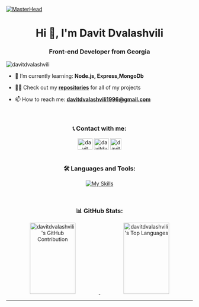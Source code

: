 [![MasterHead](https://repository-images.githubusercontent.com/588181932/e36ec678-7984-4cdd-8e4c-a3932772ff8e)](https://rishavchanda.io)

<h1 align="center">Hi 👋, I'm Davit Dvalashvili</h1>
<h3 align="center">Front-end Developer from Georgia</h3>

<p align="left"> <img src="https://komarev.com/ghpvc/?username=davitdvalashvili&label=Profile%20views&color=0e75b6&style=flat" alt="davitdvalashvili" /> </p>

- 🌱 I’m currently learning: **Node.js, Express,MongoDb**

- 👨‍💻 Check out my <a href="https://github.com/DavitDvalashvili?tab=repositories"><b>repositories</b></a> for all of my projects

- 📫 How to reach me: **davitdvalashvili1996@gmail.com**

<br />

<h3 align="center">📞 Contact with me: </h2>

<div align="center">
<a href="https://www.linkedin.com/in/davit-dvalashvili-0421b6253/" target="blank"><img align="center" src="https://raw.githubusercontent.com/rahuldkjain/github-profile-readme-generator/master/src/images/icons/Social/linked-in-alt.svg" alt="davit dvalashvili" height="30" width="40" /></a>
<a href="https://www.instagram.com/davit_dvalashvili/" target="blank"><img align="center" src="https://raw.githubusercontent.com/rahuldkjain/github-profile-readme-generator/master/src/images/icons/Social/instagram.svg" alt="davitdvalashvili" height="30" width="40"/></a>
<a href="https://www.facebook.com/davitdvalashvili2864" target="_blank"><img align="center" src="https://raw.githubusercontent.com/rahuldkjain/github-profile-readme-generator/master/src/images/icons/Social/facebook.svg" alt="davitdvalashvili" height="30" width="30" /></a>
</div>

<br />

<h3 align="center">🛠️ Languages and Tools:</h3>
<div display="flex" align="center">

[![My Skills](https://skillicons.dev/icons?i=react,js,ts,html,css,sass,bootstrap,tailwind,styledcomponents,figma,xd,vite,vercel,github,git,vscode)](https://skillicons.dev)

<br />

<h3 align="center">📊 GitHub Stats:</h3>

<a> 
  <!-- <a href="https://github.com/DavitDvalashvili"><img alt="davitdvalashvili's Github Stats" src="https://denvercoder1-github-readme-stats.vercel.app/api?username=davitdvalashvili&show_icons=true&count_private=true&theme=react&border_color=7F3FBF&bg_color=0D1117&title_color=CDB4DB&icon_color=CDB4DB" height="192px" width="49.5%"/></a> -->
  <a href="https://github.com/DavitDvalashvili">
    <img src="https://github-profile-summary-cards.vercel.app/api/cards/profile-details?username=davitdvalashvili&theme=radical" alt="davitdvalashvili's GitHub Contribution" height="192px" width="49.5%"/>
  </a>
  <a href="https://github.com/DavitDvalashvili"><img alt="davitdvalashvili's Top Languages" src="https://denvercoder1-github-readme-stats.vercel.app/api/top-langs/?username=davitdvalashvili&langs_count=8&layout=compact&theme=react&border_color=7F3FBF&bg_color=0D1117&title_color=CDB4DB&icon_color=CDB4DB" height="192px" width="49.5%"/></a>
  <br/>
</a>

---
